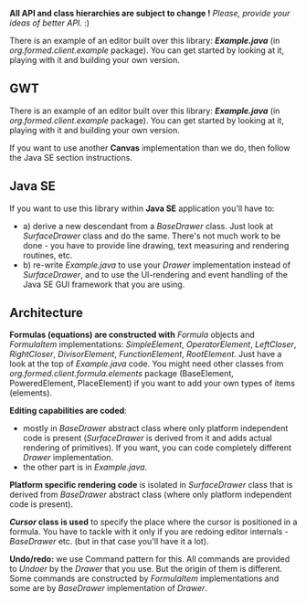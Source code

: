 **All API and class hierarchies are subject to change !**
_Please, provide your ideas of better API._ :)

There is an example of an editor built over this library: **_Example.java_** (in _org.formed.client.example_ package).
You can get started by looking at it, playing with it and building your own version.


## GWT ##

There is an example of an editor built over this library: **_Example.java_** (in _org.formed.client.example_ package).
You can get started by looking at it, playing with it and building your own version.

If you want to use another **Canvas** implementation than we do, then follow the Java SE section instructions.


## Java SE ##

If you want to use this library within **Java SE** application you'll have to:
  * a) derive a new descendant from a _BaseDrawer_ class. Just look at _SurfaceDrawer_ class and do the same. There's not much work to be done - you have to provide line drawing, text measuring and rendering routines, etc.
  * b) re-write _Example.java_ to use your _Drawer_ implementation instead of _SurfaceDrawer_, and to use the UI-rendering and event handling of the Java SE GUI framework that you are using.


## Architecture ##

**Formulas (equations) are constructed with** _Formula_ objects and _FormulaItem_ implementations: _SimpleElement_, _OperatorElement_, _LeftCloser_, _RightCloser_, _DivisorElement_, _FunctionElement_, _RootElement_. Just have a look at the top of _Example.java_ code.
You might need other classes from _org.formed.client.formula.elements_ package (BaseElement, PoweredElement, PlaceElement) if you want to add your own types of items (elements).

**Editing capabilities are coded**:
  * mostly in _BaseDrawer_ abstract class where only platform independent code is present (_SurfaceDrawer_ is derived from it and adds actual rendering of primitives). If you want, you can code completely different _Drawer_ implementation.
  * the other part is in _Example.java_.

**Platform specific rendering code** is isolated in _SurfaceDrawer_ class that is derived from _BaseDrawer_ abstract class (where only platform independent code is present).

**_Cursor_ class is used** to specify the place where the cursor is positioned in a formula. You have to tackle with it only if you are redoing editor internals - _BaseDrawer_ etc. (but in that case you'll have it a lot).

**Undo/redo:** we use Command pattern for this. All commands are provided to _Undoer_ by the _Drawer_ that you use. But the origin of them is different. Some commands are constructed by _FormulaItem_ implementations and some are by _BaseDrawer_ implementation of _Drawer_.